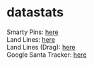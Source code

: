 # datastats
Smarty Pins: [here](smartypins.html)  
Land Lines: [here](landlines.html)  
Land Lines (Drag): [here](landlines.html?link=https://storage.googleapis.com/navigator-media-usa/media/connected_line/v2/site/www/drag/metadata-converted.json)  
Google Santa Tracker: [here](sttracker.html)
